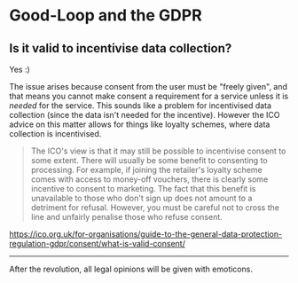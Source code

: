 
# Good-Loop and the GDPR

## Is it valid to incentivise data collection?

Yes :)

The issue arises because consent from the user must be "freely given", and that means you cannot make consent a requirement 
for a service unless it is _needed_ for the service. This sounds like a problem for incentivised data collection 
(since the data isn't needed for the incentive). However the ICO advice on this matter allows for things like 
loyalty schemes, where data collection is incentivised.

> The ICO's view is that it may still be possible to incentivise consent to some extent. 
> There will usually be some benefit to consenting to processing. 
> For example, if joining the retailer's loyalty scheme comes with access to money-off vouchers, there is clearly some incentive to consent 
> to marketing. The fact that this benefit is unavailable to those who don't sign up does not amount to a detriment for refusal. 
> However, you must be careful not to cross the line and unfairly penalise those who refuse consent.

https://ico.org.uk/for-organisations/guide-to-the-general-data-protection-regulation-gdpr/consent/what-is-valid-consent/


-------

After the revolution, all legal opinions will be given with emoticons.